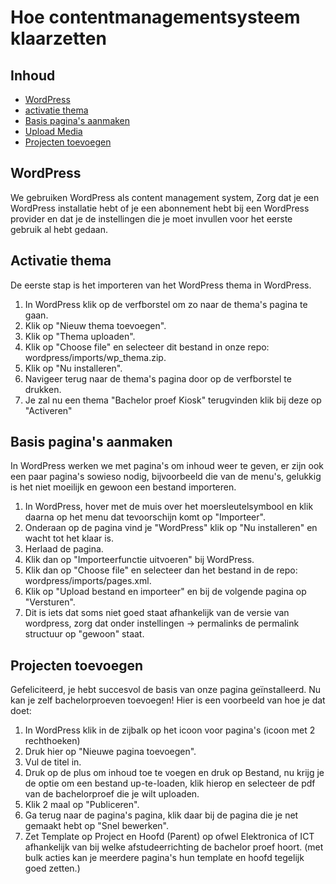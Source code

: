 # Hoe contentmanagementsysteem klaarzetten

## Inhoud

- [WordPress](#wordpress)
- [activatie thema](#activatie-thema)
- [Basis pagina's aanmaken](#basis-paginas-aanmaken)
- [Upload Media](#upload-media)
- [Projecten toevoegen](#projecten-toevoegen)

## WordPress
We gebruiken WordPress als content management system, Zorg dat je een WordPress installatie hebt of je een abonnement hebt bij een WordPress provider en dat je de instellingen die je moet invullen voor het eerste gebruik al hebt gedaan.

## Activatie thema
De eerste stap is het importeren van het WordPress thema in WordPress.
1. In WordPress klik op de verfborstel om zo naar de thema's pagina te gaan.
2. Klik op "Nieuw thema toevoegen".
3. Klik op "Thema uploaden".
4. Klik op "Choose file" en selecteer dit bestand in onze repo: wordpress/imports/wp_thema.zip.
5. Klik op "Nu installeren".
6. Navigeer terug naar de thema's pagina door op de verfborstel te drukken.
7. Je zal nu een thema "Bachelor proef Kiosk" terugvinden klik bij deze op "Activeren"

## Basis pagina's aanmaken
In WordPress werken we met pagina's om inhoud weer te geven, er zijn ook een paar pagina's sowieso nodig, bijvoorbeeld die van de menu's, gelukkig is het niet moeilijk en gewoon een bestand importeren.
1. In WordPress, hover met de muis over het moersleutelsymbool en klik daarna op het menu dat tevoorschijn komt op "Importeer".
2. Onderaan op de pagina vind je "WordPress" klik op "Nu installeren" en wacht tot het klaar is.
3. Herlaad de pagina.
4. Klik dan op "Importeerfunctie uitvoeren" bij WordPress.
5. Klik dan op "Choose file" en selecteer dan het bestand in de repo: wordpress/imports/pages.xml.
6. Klik op "Upload bestand en importeer" en bij de volgende pagina op "Versturen".
7. Dit is iets dat soms niet goed staat afhankelijk van de versie van wordpress, zorg dat onder instellingen -> permalinks de permalink structuur op "gewoon" staat.

## Projecten toevoegen
Gefeliciteerd, je hebt succesvol de basis van onze pagina geïnstalleerd. Nu kan je zelf bachelorproeven toevoegen! Hier is een voorbeeld van hoe je dat doet:
1. In WordPress klik in de zijbalk op het icoon voor pagina's (icoon met 2 rechthoeken)
2. Druk hier op "Nieuwe pagina toevoegen".
3. Vul de titel in.
4. Druk op de plus om inhoud toe te voegen en druk op Bestand, nu krijg je de optie om een bestand up-te-loaden, klik hierop en selecteer de pdf van de bachelorproef die je wilt uploaden.
5. Klik 2 maal op "Publiceren".
6. Ga terug naar de pagina's pagina, klik daar bij de pagina die je net gemaakt hebt op "Snel bewerken".
7. Zet Template op Project en Hoofd (Parent) op ofwel Elektronica of ICT afhankelijk van bij welke afstudeerrichting de bachelor proef hoort. (met bulk acties kan je meerdere pagina's hun template en hoofd tegelijk goed zetten.)
